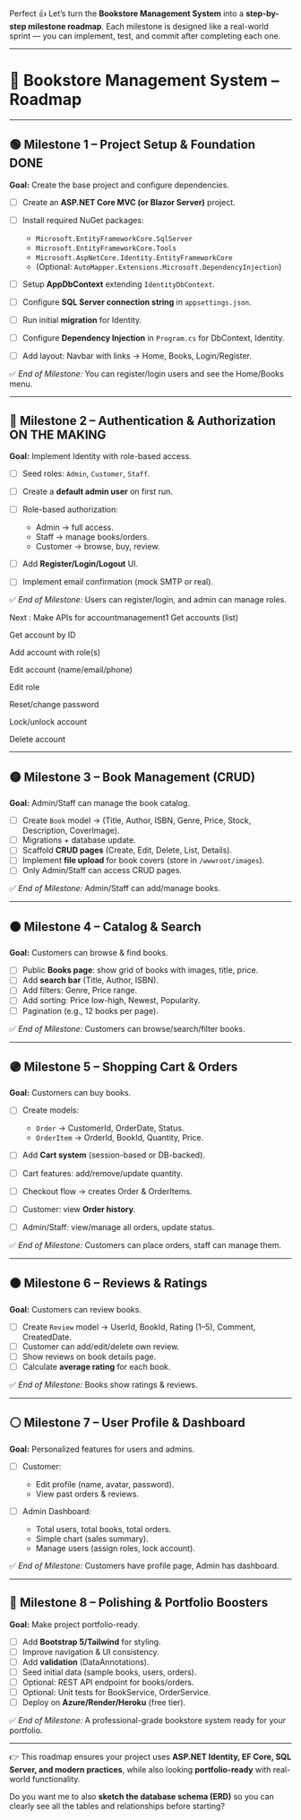 Perfect 👍 Let’s turn the **Bookstore Management System** into a **step-by-step milestone roadmap**. Each milestone is designed like a real-world sprint — you can implement, test, and commit after completing each one.

---

# 📘 **Bookstore Management System – Roadmap**

---

## 🟢 **Milestone 1 – Project Setup & Foundation** DONE

**Goal:** Create the base project and configure dependencies.

* [ ] Create an **ASP.NET Core MVC (or Blazor Server)** project.
* [ ] Install required NuGet packages:

  * `Microsoft.EntityFrameworkCore.SqlServer`
  * `Microsoft.EntityFrameworkCore.Tools`
  * `Microsoft.AspNetCore.Identity.EntityFrameworkCore`
  * (Optional: `AutoMapper.Extensions.Microsoft.DependencyInjection`)
* [ ] Setup **AppDbContext** extending `IdentityDbContext`.
* [ ] Configure **SQL Server connection string** in `appsettings.json`.
* [ ] Run initial **migration** for Identity.
* [ ] Configure **Dependency Injection** in `Program.cs` for DbContext, Identity.
* [ ] Add layout: Navbar with links → Home, Books, Login/Register.

✅ *End of Milestone:* You can register/login users and see the Home/Books menu.

---

## 🔵 **Milestone 2 – Authentication & Authorization** ON THE MAKING

**Goal:** Implement Identity with role-based access.

* [ ] Seed roles: `Admin`, `Customer`, `Staff`.
* [ ] Create a **default admin user** on first run.
* [ ] Role-based authorization:

  * Admin → full access.
  * Staff → manage books/orders.
  * Customer → browse, buy, review.
* [ ] Add **Register/Login/Logout** UI.
* [ ] Implement email confirmation (mock SMTP or real).

✅ *End of Milestone:* Users can register/login, and admin can manage roles.

Next :
Make APIs for accountmanagement1
Get accounts (list)

Get account by ID

Add account with role(s)

Edit account (name/email/phone)

Edit role

Reset/change password

Lock/unlock account

Delete account

---

## 🟡 **Milestone 3 – Book Management (CRUD)**

**Goal:** Admin/Staff can manage the book catalog.

* [ ] Create `Book` model → (Title, Author, ISBN, Genre, Price, Stock, Description, CoverImage).
* [ ] Migrations + database update.
* [ ] Scaffold **CRUD pages** (Create, Edit, Delete, List, Details).
* [ ] Implement **file upload** for book covers (store in `/wwwroot/images`).
* [ ] Only Admin/Staff can access CRUD pages.

✅ *End of Milestone:* Admin/Staff can add/manage books.

---

## 🟠 **Milestone 4 – Catalog & Search**

**Goal:** Customers can browse & find books.

* [ ] Public **Books page**: show grid of books with images, title, price.
* [ ] Add **search bar** (Title, Author, ISBN).
* [ ] Add filters: Genre, Price range.
* [ ] Add sorting: Price low-high, Newest, Popularity.
* [ ] Pagination (e.g., 12 books per page).

✅ *End of Milestone:* Customers can browse/search/filter books.

---

## 🟣 **Milestone 5 – Shopping Cart & Orders**

**Goal:** Customers can buy books.

* [ ] Create models:

  * `Order` → CustomerId, OrderDate, Status.
  * `OrderItem` → OrderId, BookId, Quantity, Price.
* [ ] Add **Cart system** (session-based or DB-backed).
* [ ] Cart features: add/remove/update quantity.
* [ ] Checkout flow → creates Order & OrderItems.
* [ ] Customer: view **Order history**.
* [ ] Admin/Staff: view/manage all orders, update status.

✅ *End of Milestone:* Customers can place orders, staff can manage them.

---

## 🟤 **Milestone 6 – Reviews & Ratings**

**Goal:** Customers can review books.

* [ ] Create `Review` model → UserId, BookId, Rating (1–5), Comment, CreatedDate.
* [ ] Customer can add/edit/delete own review.
* [ ] Show reviews on book details page.
* [ ] Calculate **average rating** for each book.

✅ *End of Milestone:* Books show ratings & reviews.

---

## ⚪ **Milestone 7 – User Profile & Dashboard**

**Goal:** Personalized features for users and admins.

* [ ] Customer:

  * Edit profile (name, avatar, password).
  * View past orders & reviews.
* [ ] Admin Dashboard:

  * Total users, total books, total orders.
  * Simple chart (sales summary).
  * Manage users (assign roles, lock account).

✅ *End of Milestone:* Customers have profile page, Admin has dashboard.

---

## 🔴 **Milestone 8 – Polishing & Portfolio Boosters**

**Goal:** Make project portfolio-ready.

* [ ] Add **Bootstrap 5/Tailwind** for styling.
* [ ] Improve navigation & UI consistency.
* [ ] Add **validation** (DataAnnotations).
* [ ] Seed initial data (sample books, users, orders).
* [ ] Optional: REST API endpoint for books/orders.
* [ ] Optional: Unit tests for BookService, OrderService.
* [ ] Deploy on **Azure/Render/Heroku** (free tier).

✅ *End of Milestone:* A professional-grade bookstore system ready for your portfolio.

---

👉 This roadmap ensures your project uses **ASP.NET Identity, EF Core, SQL Server, and modern practices**, while also looking **portfolio-ready** with real-world functionality.

Do you want me to also **sketch the database schema (ERD)** so you can clearly see all the tables and relationships before starting?
